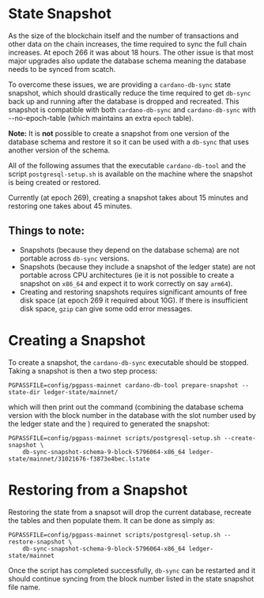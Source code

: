 # State Snapshot

As the size of the blockchain itself and the number of transactions and other data on the chain
increases, the time required to sync the full chain increases. At epoch 266 it was about 18 hours.
The other issue is that most major upgrades also update the database schema meaning the database
needs to be synced from scatch.

To overcome these issues, we are providing a `cardano-db-sync` state snapshot, which should
drastically reduce the time required to get `db-sync` back up and running after the database is
dropped and recreated. This snapshot is compatible with both `cardano-db-sync` and
`cardano-db-sync` with --no-epoch-table (which maintains an extra `epoch` table).

**Note:** It is **not** possible to create a snapshot from one version of the database schema and
restore it so it can be used with a `db-sync` that uses another version of the schema.

All of the following assumes that the executable `cardano-db-tool` and the script
`postgresql-setup.sh` is available on the machine where the snapshot is being created or restored.

Currently (at epoch 269), creating a snapshot takes about 15 minutes and restoring one takes about
45 minutes.

## Things to note:
* Snapshots (because they depend on the database schema) are not portable across `db-sync` versions.
* Snapshots (because they include a snapshot of the ledger state) are not portable across CPU
  architectures (ie it is not possible to create a snapshot on `x86_64` and expect it to work
  correctly on say `arm64`).
* Creating and restoring snapshots requires significant amounts of free disk space (at epoch 269
  it required about 10G). If there is insufficient disk space, `gzip` can give some odd error
  messages.

# Creating a Snapshot

To create a snapshot, the `cardano-db-sync` executable should be stopped. Taking a snapshot is
then a two step process:

```
PGPASSFILE=config/pgpass-mainnet cardano-db-tool prepare-snapshot --state-dir ledger-state/mainnet/
```
which will then print out the command (combining the database schema version with the block number
in the database with the slot number used by the ledger state and the ) required to generated the snapshot:
```
PGPASSFILE=config/pgpass-mainnet scripts/postgresql-setup.sh --create-snapshot \
    db-sync-snapshot-schema-9-block-5796064-x86_64 ledger-state/mainnet/31021676-f3873e4bec.lstate
```

# Restoring from a Snapshot

Restoring the state from a snapsot will drop the current database, recreate the tables and then
populate them. It can be done as simply as:
```
PGPASSFILE=config/pgpass-mainnet scripts/postgresql-setup.sh --restore-snapshot \
	db-sync-snapshot-schema-9-block-5796064-x86_64 ledger-state/mainnet
```

Once the script has completed successfully, `db-sync` can be restarted and it should continue
syncing from the block number listed in the state snapshot file name.
